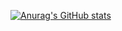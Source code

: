 
[![Anurag's GitHub stats](https://github-readme-stats.vercel.app/api?username=muriloGervasio)](https://github.com/anuraghazra/github-readme-stats)
<!--
**muriloGervasio/muriloGervasio** is a ✨ _special_ ✨ repository because its `README.md` (this file) appears on your GitHub profile.

Here are some ideas to get you started:

- 🔭 I’m currently working on ...
- 🌱 I’m currently learning ...
- 👯 I’m looking to collaborate on ...
- 🤔 I’m looking for help with ...
- 💬 Ask me about ...
- 📫 How to reach me: ...
- 😄 Pronouns: ...
- ⚡ Fun fact: ...
-->
